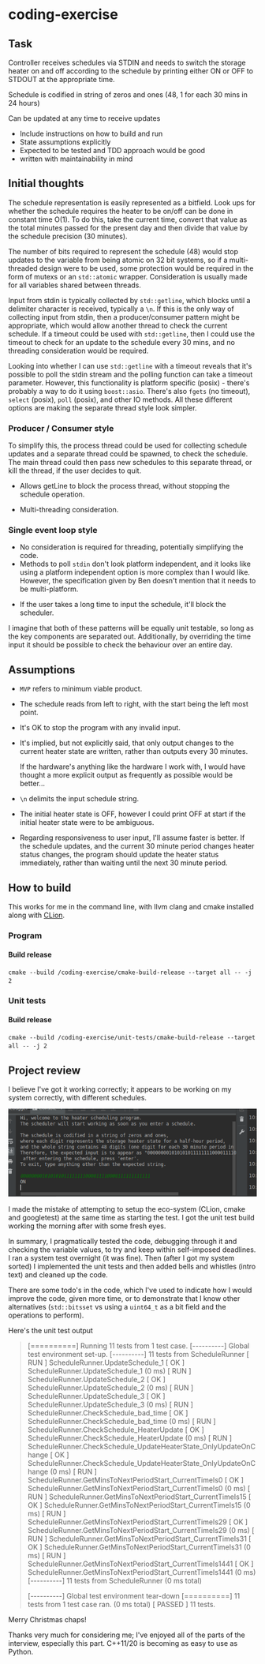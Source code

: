 # coding-exercise
## Task
Controller receives schedules via STDIN and needs to switch the storage heater on and off according to the schedule
by printing either ON or OFF to STDOUT at the appropriate time.

Schedule is codified in string of zeros and ones (48, 1 for each 30 mins in 24 hours)

Can be updated at any time to receive updates
- Include instructions on how to build and run
- State assumptions explicitly
- Expected to be tested and TDD approach would be good
- written with maintainability in mind

## Initial thoughts

The schedule representation is easily represented as a bitfield. Look ups for whether the schedule requires the heater
to be on/off can be done in constant time O(1). To do this, take the current time, convert that value as the total minutes passed for
 the present day and then divide that value by the schedule precision (30 minutes).

The number of bits required to represent the schedule (48) would stop updates to the variable from being atomic on
32 bit systems, so if a multi-threaded design were to be used, some protection would be required in the form of mutexs
or an `std::atomic` wrapper. Consideration is usually made for all variables shared between threads.

Input from stdin is typically collected by `std::getline`, which blocks until a delimiter character is received, typically
 a `\n`. If this is the only way of collecting input from stdin, then a producer/consumer pattern might be appropriate,
 which would allow another thread to check the current schedule. If a timeout could be used with `std::getline`,
 then I could use the timeout to check for an update to the schedule every 30 mins, and no threading consideration would
  be required.

Looking into whether I can use `std::getline` with a timeout reveals that it's possible to poll the stdin stream and the
polling function can take a timeout parameter. However, this functionality is platform specific (posix) - there's
probably a way to do it using `boost::asio`. There's also `fgets` (no timeout), `select` (posix), `poll` (posix), and other IO
methods. All these different options are making the separate thread style look simpler.

### Producer / Consumer style

To simplify this, the process thread could be used for collecting schedule updates and a separate thread could be
spawned, to check the schedule. The main thread could then pass new schedules to this separate thread,
or kill the thread, if the user decides to quit.
+ Allows getLine to block the process thread, without stopping the schedule operation.
- Multi-threading consideration.

### Single event loop style
+ No consideration is required for threading, potentially simplifying the code.
+ Methods to poll `stdin` don't look platform independent, and it looks like using a platform independent option is more
  complex than I would like. However, the specification given by Ben doesn't mention that it needs to be multi-platform.
- If the user takes a long time to input the schedule, it'll block the scheduler.

I imagine that both of these patterns will be equally unit testable, so long as the key components are separated out.
 Additionally, by overriding the time input it should be possible to check the behaviour over an entire day.

## Assumptions
+ `MVP` refers to minimum viable product.
+ The schedule reads from left to right, with the start being the left most point.
+ It's OK to stop the program with any invalid input.
+ It's implied, but not explicitly said, that only output changes to the current heater state are written, rather than
  outputs every 30 minutes.

  If the hardware's anything like the hardware I work with, I would have thought a more
  explicit output as frequently as possible would be better...
+ `\n` delimits the input schedule string.
+ The initial heater state is OFF, however I could print OFF at start if the initial heater state were to be ambiguous.
+ Regarding responsiveness to user input, I'll assume faster is better. If the schedule updates, and the current 30 minute period changes heater status changes, the program should update the heater status immediately, rather than waiting until the next 30 minute period.

## How to build

This works for me in the command line, with llvm clang and cmake installed along with [CLion](https://www.jetbrains.com/clion/).

### Program

#### Build release
`cmake --build /coding-exercise/cmake-build-release --target all -- -j 2`

### Unit tests

#### Build release
`cmake --build /coding-exercise/unit-tests/cmake-build-release --target all -- -j 2`

## Project review

I believe I've got it working correctly; it appears to be working on my system correctly, with different schedules.

![Expected result photo given input at 2018-12-22T18-13-54](https://raw.githubusercontent.com/throwaway-github-account-alex/coding-exercise/master/ProgramScreenshot.png)

I made the mistake of attempting to setup the eco-system (CLion, cmake and googletest) at the same time as starting the
test. I got the unit test build working the morning after with some fresh eyes.

In summary, I pragmatically tested the code, debugging through it and checking the variable values, to try and keep within
self-imposed deadlines. I ran a system test overnight (it was fine). Then (after I got my system sorted) I implemented the unit tests and then added bells and whistles (intro text) and cleaned up the code.

There are some todo's in the code, which I've used to indicate how I would improve the code, given more time, or to demonstrate that I know other alternatives (`std::bitsset` vs using a `uint64_t` as a bit field and the operations to perform).

Here's the unit test output
> [==========] Running 11 tests from 1 test case.
> [----------] Global test environment set-up.
> [----------] 11 tests from ScheduleRunner
> [ RUN      ] ScheduleRunner.UpdateSchedule_1
> [       OK ] ScheduleRunner.UpdateSchedule_1 (0 ms)
> [ RUN      ] ScheduleRunner.UpdateSchedule_2
> [       OK ] ScheduleRunner.UpdateSchedule_2 (0 ms)
> [ RUN      ] ScheduleRunner.UpdateSchedule_3
> [       OK ] ScheduleRunner.UpdateSchedule_3 (0 ms)
> [ RUN      ] ScheduleRunner.CheckSchedule_bad_time
> [       OK ] ScheduleRunner.CheckSchedule_bad_time (0 ms)
> [ RUN      ] ScheduleRunner.CheckSchedule_HeaterUpdate
> [       OK ] ScheduleRunner.CheckSchedule_HeaterUpdate (0 ms)
> [ RUN      ] ScheduleRunner.CheckSchedule_UpdateHeaterState_OnlyUpdateOnChange
> [       OK ] ScheduleRunner.CheckSchedule_UpdateHeaterState_OnlyUpdateOnChange (0 ms)
> [ RUN      ] ScheduleRunner.GetMinsToNextPeriodStart_CurrentTimeIs0
> [       OK ] ScheduleRunner.GetMinsToNextPeriodStart_CurrentTimeIs0 (0 ms)
> [ RUN      ] ScheduleRunner.GetMinsToNextPeriodStart_CurrentTimeIs15
> [       OK ] ScheduleRunner.GetMinsToNextPeriodStart_CurrentTimeIs15 (0 ms)
> [ RUN      ] ScheduleRunner.GetMinsToNextPeriodStart_CurrentTimeIs29
> [       OK ] ScheduleRunner.GetMinsToNextPeriodStart_CurrentTimeIs29 (0 ms)
> [ RUN      ] ScheduleRunner.GetMinsToNextPeriodStart_CurrentTimeIs31
> [       OK ] ScheduleRunner.GetMinsToNextPeriodStart_CurrentTimeIs31 (0 ms)
> [ RUN      ] ScheduleRunner.GetMinsToNextPeriodStart_CurrentTimeIs1441
> [       OK ] ScheduleRunner.GetMinsToNextPeriodStart_CurrentTimeIs1441 (0 ms)
> [----------] 11 tests from ScheduleRunner (0 ms total)
>
> [----------] Global test environment tear-down
> [==========] 11 tests from 1 test case ran. (0 ms total)
> [  PASSED  ] 11 tests.


Merry Christmas chaps!

Thanks very much for considering me; I've enjoyed all of the parts of the interview, especially this part. C++11/20 is becoming as easy to use as Python.